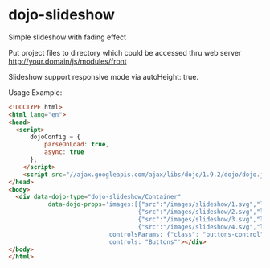 dojo-slideshow
==============

Simple slideshow with fading effect

Put project files to directory which could be accessed
thru web server  http://your.domain/js/modules/front

Slideshow support responsive mode via autoHeight: true.

Usage Example:
```html
<!DOCTYPE html>
<html lang="en">
<head>
  <script>
      dojoConfig = {
          parseOnLoad: true,
          async: true
      };
    </script>
    <script src="//ajax.googleapis.com/ajax/libs/dojo/1.9.2/dojo/dojo.js"></script>
</head>
<body>
  <div data-dojo-type="dojo-slideshow/Container"
           data-dojo-props='images:[{"src":"/images/slideshow/1.svg","label":"Cherry"},
                                    {"src":"/images/slideshow/2.svg","label":"Apple"},
                                    {"src":"/images/slideshow/3.svg","label":"Banana"},
                                    {"src":"/images/slideshow/4.svg","label":"Strawberry"}],
                            controlsParams: {"class": "buttons-control"},
                            controls: "Buttons"'></div>
</body>
</html>
```
